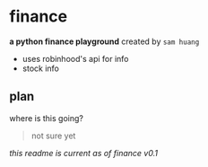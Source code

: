# finance
**a python finance playground** created by `sam huang`

+ uses robinhood's api for info
+ stock info

## plan
where is this going?
> not sure yet

_this readme is current as of finance v0.1_
